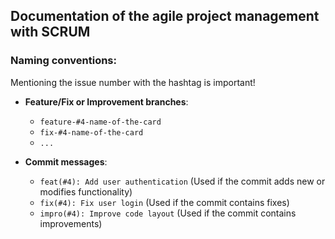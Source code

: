 ## Documentation of the agile project management with SCRUM

### Naming conventions:
Mentioning the issue number with the hashtag is important!

- **Feature/Fix or Improvement branches**:
  - ```feature-#4-name-of-the-card```
  - ```fix-#4-name-of-the-card```
  -   ```...```


- **Commit messages**:
  - ```feat(#4): Add user authentication``` (Used if the commit adds new or modifies functionality)
  - ```fix(#4): Fix user login``` (Used if the commit contains fixes)
  - ```impro(#4): Improve code layout``` (Used if the commit contains improvements)

